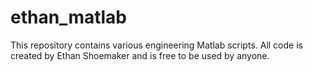 # ethan_matlab
This repository contains various engineering Matlab scripts. All code is created by Ethan Shoemaker and is free to be used by anyone.
